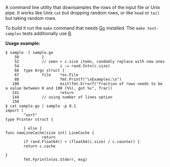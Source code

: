A command line utility that downsamples the rows of the input file or Unix pipe.
It works like Unix `cat` but dropping random rows, or like `head` or `tail` but
taking random rows.

To build it run the `make` command that needs [Go](https://go.dev/) installed.
The `make test-samples` tests additionally use [R](https://cran.r-project.org/).

**Usage example:**

```shell
$ sample -l sample.go
    50          }
    52          // seen > c.size items, randomly replace with new ones
    54                  i := rand.Intn(c.size)
    66  type Args struct {
    67          file    *os.File
    88                  fmt.Printf("\nExamples:\n")
   100                  exit(fmt.Errorf("fraction of rows needs to be a value between 0 and 100 (%%), got %v", frac))
   141                  return
   144          // using number of lines option
   150
$ cat sample.go | sample -p 0.1   
import (
        "sort"
type Printer struct {

        } else {
func newLineCache(size int) LineCache {
                return
        if rand.Float64() < (float64(c.size) / c.counter) {
        return c.cache

}
        fmt.Fprintln(os.Stderr, msg)      
```

